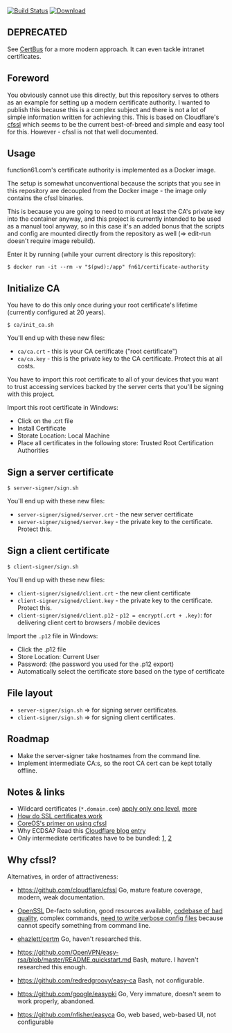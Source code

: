 [![Build Status](https://img.shields.io/travis/function61/certificate-authority.svg?style=for-the-badge)](https://travis-ci.org/function61/certificate-authority)
[![Download](https://img.shields.io/docker/pulls/fn61/certificate-authority.svg?style=for-the-badge)](https://hub.docker.com/r/fn61/certificate-authority/)

DEPRECATED
----------

See [CertBus](https://github.com/function61/certbus) for a more modern approach. It can
even tackle intranet certificates.


Foreword
--------

You obviously cannot use this directly, but this repository serves to others as an example for
setting up a modern certificate authority. I wanted to publish this because this is a complex subject
and there is not a lot of simple information written for achieving this. This is based on Cloudflare's
[cfssl](https://github.com/cloudflare/cfssl) which seems to be the current best-of-breed and simple and
easy tool for this. However - cfssl is not that well documented.


Usage
-----

function61.com's certificate authority is implemented as a Docker image.

The setup is somewhat unconventional because the scripts that you see in this repository are decoupled
from the Docker image - the image only contains the cfssl binaries.

This is because you are going to need to mount at least the CA's private key into the container anyway,
and this project is currently intended to be used as a manual tool anyway, so in this case it's an added
bonus that the scripts and config are mounted directly from the repository as well
(=> edit-run doesn't require image rebuild).

Enter it by running (while your current directory is this repository):

```
$ docker run -it --rm -v "$(pwd):/app" fn61/certificate-authority
```


Initialize CA
-------------

You have to do this only once during your root certificate's lifetime (currently configured at 20 years).

```
$ ca/init_ca.sh
```

You'll end up with these new files:

- `ca/ca.crt` - this is your CA certificate ("root certificate")
- `ca/ca.key` - this is the private key to the CA certificate. Protect this at all costs.

You have to import this root certificate to all of your devices that you want to trust
accessing services backed by the server certs that you'll be signing with this project.

Import this root certificate in Windows:

- Click on the .crt file
- Install Certificate
- Storate Location: Local Machine
- Place all certificates in the following store: Trusted Root Certification Authorities


Sign a server certificate
-------------------------

```
$ server-signer/sign.sh
```

You'll end up with these new files:

- `server-signer/signed/server.crt` - the new server certificate
- `server-signer/signed/server.key` - the private key to the certificate. Protect this.


Sign a client certificate
-------------------------

```
$ client-signer/sign.sh
```

You'll end up with these new files:

- `client-signer/signed/client.crt` - the new client certificate
- `client-signer/signed/client.key` - the private key to the certificate. Protect this.
- `client-signer/signed/client.p12` - `p12 = encrypt(.crt + .key)`: for delivering client cert to browsers / mobile devices

Import the `.p12` file in Windows:

- Click the .p12 file
- Store Location: Current User
- Password: (the password you used for the .p12 export)
- Automatically select the certificate store based on the type of certificate

File layout
-----------

- `server-signer/sign.sh` => for signing server certificates.
- `client-signer/sign.sh` => for signing client certificates.


Roadmap
-------

- Make the server-signer take hostnames from the command line.
- Implement intermediate CA:s, so the root CA cert can be kept totally offline.


Notes & links
-------------

- Wildcard certificates (`*.domain.com`)
  [apply only one level](http://security.stackexchange.com/questions/10538/what-certificates-are-needed-for-multi-level-subdomains),
  [more](http://security.stackexchange.com/questions/10538/what-certificates-are-needed-for-multi-level-subdomains)
- [How do SSL certificates work](https://function61.com/blog/2017/how-do-ssl-certificates-work/)
- [CoreOS's primer on using cfssl](https://coreos.com/os/docs/latest/generate-self-signed-certificates.html#generate-ca-and-certificates)
- Why ECDSA? Read this
  [Cloudflare blog entry](https://blog.cloudflare.com/ecdsa-the-digital-signature-algorithm-of-a-better-internet/)
- Only intermediate certificates have to be bundled: [1](http://security.stackexchange.com/questions/65332/ssl-root-certificate-optional),
  [2](http://stackoverflow.com/questions/20409534/how-does-an-ssl-certificate-chain-bundle-work)


Why cfssl?
----------

Alternatives, in order of attractiveness:

- https://github.com/cloudflare/cfssl
  Go, mature feature coverage, modern, weak documentation.

- [OpenSSL](https://www.openssl.org/)
  De-facto solution, good resources available,
  [codebase of bad quality](https://news.ycombinator.com/item?id=7556407), complex commands,
  [need to write verbose config files](https://jamielinux.com/docs/openssl-certificate-authority/) because cannot
  specify something from command line.

- [ehazlett/certm](https://github.com/ehazlett/certm)
  Go, haven't researched this.

- https://github.com/OpenVPN/easy-rsa/blob/master/README.quickstart.md
  Bash, mature. I haven't researched this enough.

- https://github.com/redredgroovy/easy-ca
  Bash, not configurable.

- https://github.com/google/easypki
  Go, Very immature, doesn't seem to work properly, abandoned.

- https://github.com/nfisher/easyca
  Go, web based, web-based UI, not configurable
